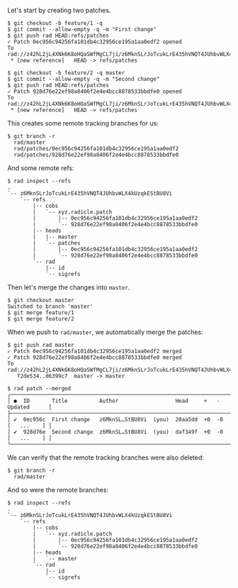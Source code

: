 Let's start by creating two patches.

``` (stderr) RAD_SOCKET=/dev/null
$ git checkout -b feature/1 -q
$ git commit --allow-empty -q -m "First change"
$ git push rad HEAD:refs/patches
✓ Patch 0ec956c94256fa101db4c32956ce195a1aa0edf2 opened
To rad://z42hL2jL4XNk6K8oHQaSWfMgCL7ji/z6MknSLrJoTcukLrE435hVNQT4JUhbvWLX4kUzqkEStBU8Vi
 * [new reference]   HEAD -> refs/patches
```
``` (stderr) RAD_SOCKET=/dev/null
$ git checkout -b feature/2 -q master
$ git commit --allow-empty -q -m "Second change"
$ git push rad HEAD:refs/patches
✓ Patch 928d76e22ef98a8406f2e4e4bcc8878533bbdfe0 opened
To rad://z42hL2jL4XNk6K8oHQaSWfMgCL7ji/z6MknSLrJoTcukLrE435hVNQT4JUhbvWLX4kUzqkEStBU8Vi
 * [new reference]   HEAD -> refs/patches
```

This creates some remote tracking branches for us:

```
$ git branch -r
  rad/master
  rad/patches/0ec956c94256fa101db4c32956ce195a1aa0edf2
  rad/patches/928d76e22ef98a8406f2e4e4bcc8878533bbdfe0
```

And some remote refs:

```
$ rad inspect --refs
.
`-- z6MknSLrJoTcukLrE435hVNQT4JUhbvWLX4kUzqkEStBU8Vi
    `-- refs
        |-- cobs
        |   `-- xyz.radicle.patch
        |       |-- 0ec956c94256fa101db4c32956ce195a1aa0edf2
        |       `-- 928d76e22ef98a8406f2e4e4bcc8878533bbdfe0
        |-- heads
        |   |-- master
        |   `-- patches
        |       |-- 0ec956c94256fa101db4c32956ce195a1aa0edf2
        |       `-- 928d76e22ef98a8406f2e4e4bcc8878533bbdfe0
        `-- rad
            |-- id
            `-- sigrefs
```

Then let's merge the changes into `master`.

``` (stderr) RAD_SOCKET=/dev/null
$ git checkout master
Switched to branch 'master'
$ git merge feature/1
$ git merge feature/2
```

When we push to `rad/master`, we automatically merge the patches:

``` (stderr) RAD_SOCKET=/dev/null
$ git push rad master
✓ Patch 0ec956c94256fa101db4c32956ce195a1aa0edf2 merged
✓ Patch 928d76e22ef98a8406f2e4e4bcc8878533bbdfe0 merged
To rad://z42hL2jL4XNk6K8oHQaSWfMgCL7ji/z6MknSLrJoTcukLrE435hVNQT4JUhbvWLX4kUzqkEStBU8Vi
   f2de534..d6399c7  master -> master
```
```
$ rad patch --merged
╭──────────────────────────────────────────────────────────────────────────────────╮
│ ●  ID       Title          Author                  Head     +   -   Updated      │
├──────────────────────────────────────────────────────────────────────────────────┤
│ ✔  0ec956c  First change   z6MknSL…StBU8Vi  (you)  20aa5dd  +0  -0  [   ...    ] │
│ ✔  928d76e  Second change  z6MknSL…StBU8Vi  (you)  daf349f  +0  -0  [   ...    ] │
╰──────────────────────────────────────────────────────────────────────────────────╯
```

We can verify that the remote tracking branches were also deleted:

```
$ git branch -r
  rad/master
```

And so were the remote branches:

```
$ rad inspect --refs
.
`-- z6MknSLrJoTcukLrE435hVNQT4JUhbvWLX4kUzqkEStBU8Vi
    `-- refs
        |-- cobs
        |   `-- xyz.radicle.patch
        |       |-- 0ec956c94256fa101db4c32956ce195a1aa0edf2
        |       `-- 928d76e22ef98a8406f2e4e4bcc8878533bbdfe0
        |-- heads
        |   `-- master
        `-- rad
            |-- id
            `-- sigrefs
```
